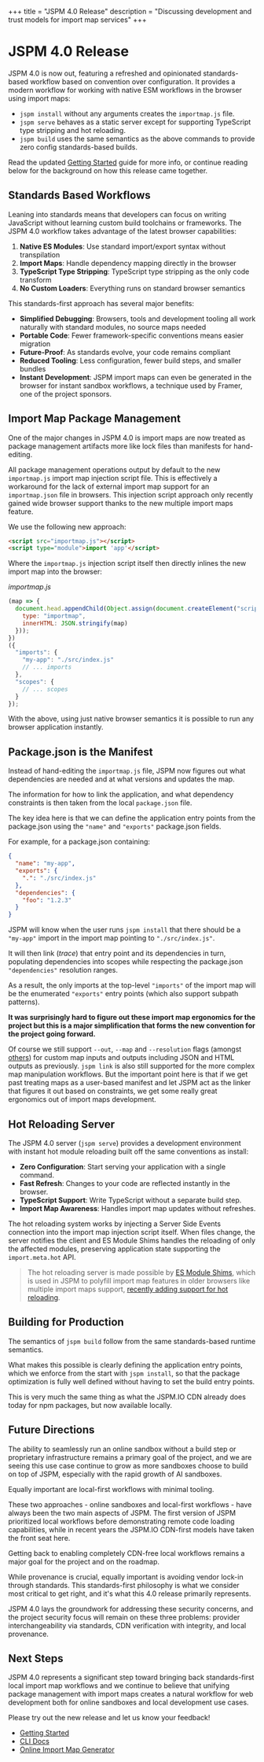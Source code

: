 +++
title = "JSPM 4.0 Release"
description = "Discussing development and trust models for import map services"
+++

# JSPM 4.0 Release

JSPM 4.0 is now out, featuring a refreshed and opinionated standards-based workflow based on convention over configuration. It provides a modern workflow for working with native ESM workflows in the browser using import maps:

* `jspm install` without any arguments creates the `importmap.js` file.
* `jspm serve` behaves as a static server except for supporting TypeScript type stripping and hot reloading.
* `jspm build` uses the same semantics as the above commands to provide zero config standards-based builds.

Read the updated [Getting Started](/getting-started) guide for more info, or continue reading below for the background on how this release came together.

## Standards Based Workflows

Leaning into standards means that developers can focus on writing JavaScript without learning custom build toolchains or frameworks. The JSPM 4.0 workflow takes advantage of the latest browser capabilities:

1. **Native ES Modules**: Use standard import/export syntax without transpilation
2. **Import Maps**: Handle dependency mapping directly in the browser
3. **TypeScript Type Stripping**: TypeScript type stripping as the only code transform
4. **No Custom Loaders**: Everything runs on standard browser semantics

This standards-first approach has several major benefits:

* **Simplified Debugging**: Browsers, tools and development tooling all work naturally with standard modules, no source maps needed
* **Portable Code**: Fewer framework-specific conventions means easier migration
* **Future-Proof**: As standards evolve, your code remains compliant
* **Reduced Tooling**: Less configuration, fewer build steps, and smaller bundles
* **Instant Development**: JSPM import maps can even be generated in the browser for instant sandbox workflows, a technique used by Framer, one of the project sponsors.

## Import Map Package Management

One of the major changes in JSPM 4.0 is import maps are now treated as package management artifacts more like lock files than manifests for hand-editing.

All package management operations output by default to the new `importmap.js` import map injection script file. This is effectively a workaround for the lack of external import map support for an `importmap.json` file in browsers. This injection script approach only recently gained wide browser support thanks to the new multiple import maps feature.

We use the following new approach:

```html
<script src="importmap.js"></script>
<script type="module">import 'app'</script>
```

Where the `importmap.js` injection script itself then directly inlines the new import map into the browser:

_importmap.js_
```js
(map => {
  document.head.appendChild(Object.assign(document.createElement("script"), {
    type: "importmap",
    innerHTML: JSON.stringify(map)
  }));
})
({
  "imports": {
    "my-app": "./src/index.js"
    // ... imports
  },
  "scopes": {
    // ... scopes
  }
});
```

With the above, using just native browser semantics it is possible to run any browser application instantly.

## Package.json is the Manifest

Instead of hand-editing the `importmap.js` file, JSPM now figures out what dependencies are needed and at what versions and updates the map.

The information for how to link the application, and what dependency constraints is then taken from the local `package.json` file.

The key idea here is that we can define the application entry points from the package.json using the `"name"` and `"exports"` package.json fields.

For example, for a package.json containing:

```json
{
  "name": "my-app",
  "exports": {
    ".": "./src/index.js"
  },
  "dependencies": {
    "foo": "1.2.3"
  }
}
```

JSPM will know when the user runs `jspm install` that there should be a `"my-app"` import in the import map pointing to `"./src/index.js"`.

It will then link (_trace_) that entry point and its dependencies in turn, populating dependencies into scopes while respecting the package.json `"dependencies"` resolution ranges.

As a result, the only imports at the top-level `"imports"` of the import map will be the enumerated `"exports"` entry points (which also support subpath patterns).

**It was surprisingly hard to figure out these import map ergonomics for the project but this is a major simplification that forms the new convention for the project going forward.**

Of course we still support `--out`, `--map` and `--resolution` flags (amongst [others](/docs/cli/interfaces/GenerateFlags)) for custom map inputs and outputs including JSON and HTML outputs as previously. `jspm link` is also still supported for the more complex map manipulation workflows. But the important point here is that if we get past treating maps as a user-based manifest and let JSPM act as the linker that figures it out based on constraints, we get some really great ergonomics out of import maps development.

## Hot Reloading Server

The JSPM 4.0 server (`jspm serve`) provides a development environment with instant hot module reloading built off the same conventions as install:

* **Zero Configuration**: Start serving your application with a single command.
* **Fast Refresh**: Changes to your code are reflected instantly in the browser.
* **TypeScript Support**: Write TypeScript without a separate build step.
* **Import Map Awareness**: Handles import map updates without refreshes.

The hot reloading system works by injecting a Server Side Events connection into the import map injection script itself. When files change, the server notifies the client and ES Module Shims handles the reloading of only the affected modules, preserving application state supporting the `import.meta.hot` API.

> The hot reloading server is made possible by [ES Module Shims](https://github.com/guybedford/es-module-shims), which is used in JSPM to polyfill import map features in older browsers like multiple import maps support, [recently adding support for hot reloading](https://guybedford.com/hot-reloading-es-module-shims-2.5).

## Building for Production

The semantics of `jspm build` follow from the same standards-based runtime semantics.

What makes this possible is clearly defining the application entry points, which we enforce from the start with `jspm install`, so that the package optimization is fully well defined without having to set the build entry points.

This is very much the same thing as what the JSPM.IO CDN already does today for npm packages, but now available locally.

## Future Directions

The ability to seamlessly run an online sandbox without a build step or proprietary infrastructure remains a primary goal of the project, and we are seeing this use case continue to grow as more sandboxes choose to build on top of JSPM, especially with the rapid growth of AI sandboxes.

Equally important are local-first workflows with minimal tooling.

These two approaches - online sandboxes and local-first workflows - have always been the two main aspects of JSPM. The first version of JSPM prioritized local workflows before demonstrating remote code loading capabilities, while in recent years the JSPM.IO CDN-first models have taken the front seat here.

Getting back to enabling completely CDN-free local workflows remains a major goal for the project and on the roadmap.

While provenance is crucial, equally important is avoiding vendor lock-in through standards. This standards-first philosophy is what we consider most critical to get right, and it's what this 4.0 release primarily represents.

JSPM 4.0 lays the groundwork for addressing these security concerns, and the project security focus will remain on these three problems: provider interchangeability via standards, CDN verification with integrity, and local provenance.

## Next Steps

JSPM 4.0 represents a significant step toward bringing back standards-first local import map workflows and we continue to believe that unifying package management with import maps creates a natural workflow for web development both for online sandboxes and local development use cases.

Please try out the new release and let us know your feedback!

* [Getting Started](/getting-started)
* [CLI Docs](/docs/cli)
* [Online Import Map Generator](https://generator.jspm.io)
